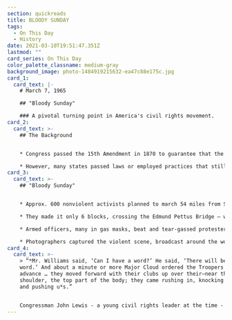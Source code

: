 ```yaml
---
section: quickreads
title: BLOODY SUNDAY
tags:
  - On This Day
  - History
date: 2021-03-10T19:51:47.351Z
lastmod: ""
card_series: On This Day
color_palette_classname: medium-gray
background_image: photo-1484919215632-ea47c88e175c.jpg
card_1:
  card_text: |-
    # March 7, 1965 

    ## "Bloody Sunday" 

    ### A pivotal turning point in America's civil rights movement.
card_2:
  card_text: >-
    ## The Background 


    * Congress passed the 15th Amendment in 1870 to guarantee that the right to vote “*shall not be denied or abridged by the United States or by any state on account of race, color, or previous condition of servitud*e.” 

    * However, many states passed laws or employed practices that still limited access for some voters – i.e. poll taxes, literacy exams, fraud, and intimidation.
card_3:
  card_text: >-
    ## "Bloody Sunday"


    * Approx. 600 nonviolent activists planned to march 54 miles from Selma to Montgomery, AL as a protest for African-American voting rights. 

    * They made it only 6 blocks, crossing the Edmund Pettus Bridge – where law enforcement ordered the march to stop & disperse. 

    * Armed officers, many in gas masks, beat and tear-gassed protesters. 

    * Photographers captured the violent scene, broadcast around the world.
card_4:
  card_text: >-
    > “*Mr. Williams said, ‘Can I have a word?’ He said, ‘There will be no
    word.’ And about a minute or more Major Cloud ordered the Troopers to
    advance … they moved forward with their clubs up over their—near their
    shoulder, the top part of the body; they came rushing in, knocking us down
    and pushing u*s.”


    Congressman John Lewis - a young civil rights leader at the time - led the march with Hosea Williams, a fellow activist.
---
```

